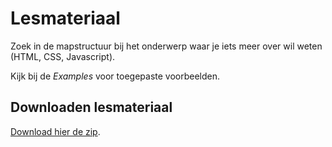 # Lesmateriaal

Zoek in de mapstructuur bij het onderwerp waar je iets meer over wil weten (HTML, CSS, Javascript).

Kijk bij de *Examples* voor toegepaste voorbeelden.

## Downloaden lesmateriaal

[Download hier de zip](https://github.com/ziccidus/lessons/archive/master.zip).
